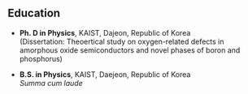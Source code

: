 ## Education

- **Ph. D in Physics**, KAIST, Dajeon, Republic of Korea  
  (Dissertation: Theoertical study on oxygen-related defects in amorphous oxide semiconductors and novel phases of boron and phosphorus)  

- **B.S. in Physics**, KAIST, Daejeon, Republic of Korea  
  *Summa cum laude*   


